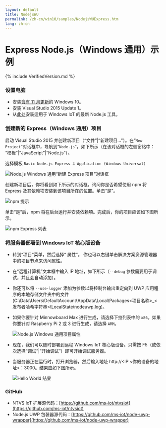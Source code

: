 ```yaml
---
layout: default
title: NodejsWU
permalink: /zh-cn/win10/samples/NodejsWUExpress.htm
lang: zh-cn
---
```


# Express Node.js（Windows 通用）示例

{% include VerifiedVersion.md %}

### 设置电脑
* 安装[含有 11 月更新](http://windows.microsoft.com/zh-cn/windows-10/windows-update-faq)的 Windows 10。
* 安装 Visual Studio 2015 Update 1。
* 从[此处](http://aka.ms/ntvsiotlatest)安装适用于 Windows IoT 的最新 Node.js 工具。


### 创建新的 Express（Windows 通用）项目
启动 Visual Studio 2015 并创建新项目（“文件”\|“新建项目...”）。在“`New Project`”对话框中，导航到“`Node.js`”，如下所示（在该对话框的左侧窗格中： “模板”\|“JavaScript”\|“Node.js”）。

选择模板 `Basic Node.js Express 4 Application (Windows Universal)`

![Node.js Windows 通用“新建 Express 项目”对话框]({{site.baseurl}}/Resources/images/Nodejs/nodejswuexpress-newprojectdialog.PNG)

创建新项目后，你将看到如下所示的对话框，询问你是否希望使用 npm 将 Express 及其依赖项安装到该项目所在的位置。单击“是”。

![npm 提示]({{site.baseurl}}/Resources/images/Nodejs/npm-prompt.PNG)

单击“是”后，npm 将在后台运行并安装依赖项。完成后，你的项目应该如下图所示。

![npm Express 列表]({{site.baseurl}}/Resources/images/Nodejs/npm-express.PNG)


### 将服务器部署到 Windows IoT 核心版设备
* 转到“项目”菜单，然后选择“<Your project name> 属性”。 你也可以右键单击解决方案资源管理器中的项目节点来访问属性。
* 在“远程计算机”文本框中输入 IP 地址，如下所示（`--debug` 参数需要用于调试，并且会自动添加）。
* 你还可以将 `--use-logger` 添加为参数以将控制台输出重定向到 UWP 应用程序的本地存储文件夹中的文件 \(C:\\Data\\Users\\DefaultAccount\\AppData\\Local\\Packages\<项目名称\>\_\<发布者哈希字符串\>\\LocalState\\nodeuwp.log\)。
* 如果你要针对 Minnowboard Max 进行生成，请选择下拉列表中的 `x86`。如果你要针对 Raspberry Pi 2 或 3 进行生成，请选择 `ARM`。

    ![Node.js Windows 通用项目属性]({{site.baseurl}}/Resources/images/Nodejs/nodejswu-properties.png)

* 现在，我们可以随时部署到远程 Windows IoT 核心版设备。只需按 F5（或依次选择“调试”\|“开始调试”）即可开始调试服务器。

* 当服务器正在运行时，打开浏览器，然后输入地址 http://&lt;IP \<你的设备的地址\>：3000。结果应如下图所示。

    ![Hello World 结果]({{site.baseurl}}/Resources/images/Nodejs/express-ie.PNG)


### GitHub
* NTVS IoT 扩展源代码：[https://github.com/ms-iot/ntvsiot](https://github.com/ms-iot/ntvsiot)
* Node.js UWP 包装器源代码：[https://github.com/ms-iot/node-uwp-wrapper](https://github.com/ms-iot/node-uwp-wrapper)

